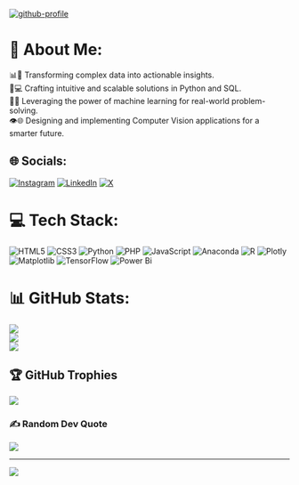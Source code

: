 <p>
  <a href="https://imgbb.com/"><img src="https://i.ibb.co/1ZdbLM5/github-profile.png" alt="github-profile" border="0"></a>
</p>


# 💫 About Me:
📊🚀 Transforming complex data into actionable insights.<br>🐍💻 Crafting intuitive and scalable solutions in Python and SQL.<br>🤖💡 Leveraging the power of machine learning for real-world problem-solving.<br>👁️🌐 Designing and implementing Computer Vision applications for a smarter future.


## 🌐 Socials:
[![Instagram](https://img.shields.io/badge/Instagram-%23E4405F.svg?logo=Instagram&logoColor=white)](https://instagram.com/anshuman_sahoo_1999) [![LinkedIn](https://img.shields.io/badge/LinkedIn-%230077B5.svg?logo=linkedin&logoColor=white)](https://linkedin.com/in/anshuman-sahoo1999) [![X](https://img.shields.io/badge/X-black.svg?logo=X&logoColor=white)](https://x.com/citizenanshuman) 

# 💻 Tech Stack:
![HTML5](https://img.shields.io/badge/html5-%23E34F26.svg?style=for-the-badge&logo=html5&logoColor=white) ![CSS3](https://img.shields.io/badge/css3-%231572B6.svg?style=for-the-badge&logo=css3&logoColor=white) ![Python](https://img.shields.io/badge/python-3670A0?style=for-the-badge&logo=python&logoColor=ffdd54) ![PHP](https://img.shields.io/badge/php-%23777BB4.svg?style=for-the-badge&logo=php&logoColor=white) ![JavaScript](https://img.shields.io/badge/javascript-%23323330.svg?style=for-the-badge&logo=javascript&logoColor=%23F7DF1E) ![Anaconda](https://img.shields.io/badge/Anaconda-%2344A833.svg?style=for-the-badge&logo=anaconda&logoColor=white) ![R](https://img.shields.io/badge/r-%23276DC3.svg?style=for-the-badge&logo=r&logoColor=white) ![Plotly](https://img.shields.io/badge/Plotly-%233F4F75.svg?style=for-the-badge&logo=plotly&logoColor=white) ![Matplotlib](https://img.shields.io/badge/Matplotlib-%23ffffff.svg?style=for-the-badge&logo=Matplotlib&logoColor=black) ![TensorFlow](https://img.shields.io/badge/TensorFlow-%23FF6F00.svg?style=for-the-badge&logo=TensorFlow&logoColor=white) ![Power Bi](https://img.shields.io/badge/power_bi-F2C811?style=for-the-badge&logo=powerbi&logoColor=black)
# 📊 GitHub Stats:
![](https://github-readme-stats.vercel.app/api?username=anshuman-sahoo1999&theme=dark&hide_border=false&include_all_commits=true&count_private=true)<br/>
![](https://github-readme-streak-stats.herokuapp.com/?user=anshuman-sahoo1999&theme=dark&hide_border=false)<br/>
![](https://github-readme-stats.vercel.app/api/top-langs/?username=anshuman-sahoo1999&theme=dark&hide_border=false&include_all_commits=true&count_private=true&layout=compact)

## 🏆 GitHub Trophies
![](https://github-profile-trophy.vercel.app/?username=anshuman-sahoo1999&theme=radical&no-frame=false&no-bg=false&margin-w=4)

### ✍️ Random Dev Quote
![](https://quotes-github-readme.vercel.app/api?type=horizontal&theme=radical)


---
[![](https://visitcount.itsvg.in/api?id=anshuman-sahoo1999&icon=0&color=0)](https://visitcount.itsvg.in)
